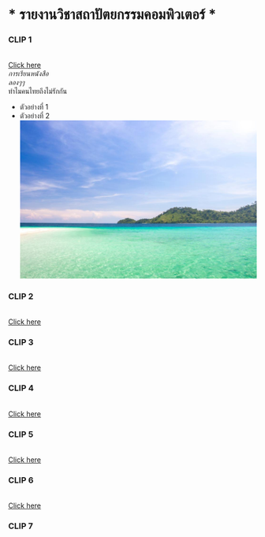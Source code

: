 # * รายงานวิชาสถาปัตยกรรมคอมพิวเตอร์ *
### CLIP 1
<br>[Click here](https://www.youtube.com/watch?v=4Xmycxsm4yo)
<br>*การเรียนหนังสือ*
<br>*ลองๆๆ*
<br>                                            ทำไมคนไทยถึงไม่รักกัน
  * ตัวอย่างที่ 1
  * ตัวอย่างที่ 2
![image](456789.jpg)
### CLIP 2
<br>[Click here](https://www.youtube.com/watch?v=0mXmTB-i86c&t=37s)
### CLIP 3
<br>[Click here](https://www.youtube.com/watch?v=90x-axC5oNs&t=4s)
### CLIP 4
<br>[Click here](https://www.youtube.com/watch?v=WPbhgIni8XY&t=61s)
### CLIP 5
<br>[Click here](https://www.youtube.com/watch?v=IW1H2A5DxqA&t=4s)
### CLIP 6
<br>[Click here](https://www.youtube.com/watch?v=NIqQllKFryg&t=1s)
### CLIP 7

